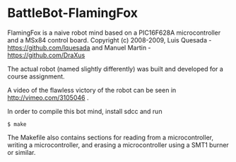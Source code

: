 BattleBot-FlamingFox
====================

FlamingFox is a naive robot mind based on a PIC16F628A microcontroller and a MSx84 control board.
Copyright (c) 2008-2009, Luis Quesada - https://github.com/lquesada and Manuel Martin - https://github.com/DraXus



The actual robot (named slightly differently) was built and developed for a course assignment.

A video of the flawless victory of the robot can be seen in http://vimeo.com/3105046 .

In order to compile this bot mind, install sdcc and run

	$ make

The Makefile also contains sections for reading from a microcontroller, writing a microcontroller, and erasing a microcontroller using a SMT1 burner or similar.


